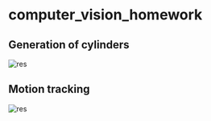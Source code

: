 # computer_vision_homework
## Generation of cylinders
![res](https://user-images.githubusercontent.com/32195253/145265223-6c4658b6-249f-4845-a7e3-1e978e7c039b.gif)
## Motion tracking

![res](https://user-images.githubusercontent.com/32195253/146680140-107101ef-f527-4228-9c1b-b4ec3b49126a.gif)
